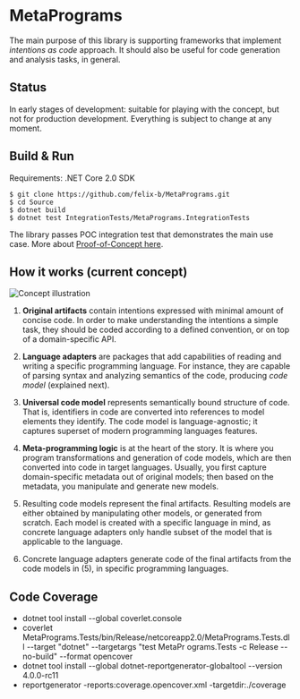 # MetaPrograms

The main purpose of this library is supporting frameworks that implement _intentions as code_ approach. It should also be useful for code generation and analysis tasks, in general.

## Status

In early stages of development: suitable for playing with the concept, but not for production development. Everything is subject to change at any moment.  

## Build & Run

Requirements: .NET Core 2.0 SDK

```
$ git clone https://github.com/felix-b/MetaPrograms.git
$ cd Source
$ dotnet build
$ dotnet test IntegrationTests/MetaPrograms.IntegrationTests
```

The library passes POC integration test that demonstrates the main use case. More about [Proof-of-Concept here](Docs/poc.md).

## How it works (current concept)

![Concept illustration](Docs/concept-flow.png)

1. **Original artifacts** contain intentions expressed with minimal amount of concise code. In order to make understanding the intentions a simple task, they should be coded according to a defined convention, or on top of a domain-specific API.

1. **Language adapters** are packages that add capabilities of reading and writing a specific programming language. For instance, they are capable of parsing syntax and analyzing semantics of the code, producing _code model_ (explained next). 

1. **Universal code model** represents semantically bound structure of code. That is, identifiers in code are converted into references to model elements they identify. The code model is language-agnostic; it captures superset of modern programming languages features. 

1. **Meta-programming logic** is at the heart of the story. It is where you program transformations and generation of code models, which are then converted into code in target languages. Usually, you first capture domain-specific metadata out of original models; then based on the metadata, you manipulate and generate new models.

1. Resulting code models represent the final artifacts. Resulting models are either obtained by manipulating other models, or generated from scratch. Each model is created with a specific language in mind, as concrete language adapters only handle subset of the model that is applicable to the language.

1. Concrete language adapters generate code of the final artifacts from the code models in (5), in specific programming languages.

## Code Coverage

- dotnet tool install --global coverlet.console
- coverlet MetaPrograms.Tests/bin/Release/netcoreapp2.0/MetaPrograms.Tests.dll --target "dotnet" --targetargs "test MetaPr
ograms.Tests -c Release --no-build" --format opencover
- dotnet tool install --global dotnet-reportgenerator-globaltool --version 4.0.0-rc11
- reportgenerator -reports:coverage.opencover.xml -targetdir:./coverage

